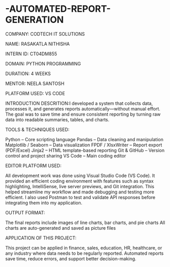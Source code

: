 # -AUTOMATED-REPORT-GENERATION

COMPANY: CODTECH IT SOLUTIONS

NAME: RASAKATLA NITHISHA

INTERN ID: CT04DM855

DOMAIN: PYTHON PROGRAMMING

DURATION: 4 WEEKS

MENTOR: NEELA SANTOSH

PLATFORM USED: VS CODE

INTRODUCTION
DESCRITION:I developed a system that collects data, processes it, and generates reports automatically—without manual effort. The goal was to save time and ensure consistent reporting by turning raw data into readable summaries, tables, and charts.

TOOLS & TECHNIQUES USED:

Python – Core scripting language
Pandas – Data cleaning and manipulation
Matplotlib / Seaborn – Data visualization
FPDF / XlsxWriter – Report export (PDF/Excel)
Jinja2 – HTML template-based reporting
Git & GitHub – Version control and project sharing
VS Code – Main coding editor

EDITOR PLATFORM USED:

All development work was done using Visual Studio Code (VS Code). It provided an efficient coding environment with features such as syntax highlighting, IntelliSense, live server previews, and Git integration. This helped streamline my workflow and made debugging and testing more efficient. I also used Postman to test and validate API responses before integrating them into my application.

OUTPUT FORMAT:

The final reports include images of line charts, bar charts, and pie charts
All charts are auto-generated and saved as picture files

APPLICATION OF THIS PROJECT:

This project can be applied in finance, sales, education, HR, healthcare, or any industry where data needs to be regularly reported. Automated reports save time, reduce errors, and support better decision-making.
